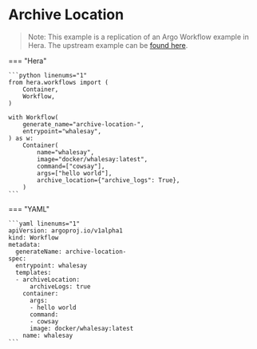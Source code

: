 # Archive Location

> Note: This example is a replication of an Argo Workflow example in Hera. The upstream example can be [found here](https://github.com/argoproj/argo-workflows/blob/master/examples/archive-location.yaml).




=== "Hera"

    ```python linenums="1"
    from hera.workflows import (
        Container,
        Workflow,
    )

    with Workflow(
        generate_name="archive-location-",
        entrypoint="whalesay",
    ) as w:
        Container(
            name="whalesay",
            image="docker/whalesay:latest",
            command=["cowsay"],
            args=["hello world"],
            archive_location={"archive_logs": True},
        )
    ```

=== "YAML"

    ```yaml linenums="1"
    apiVersion: argoproj.io/v1alpha1
    kind: Workflow
    metadata:
      generateName: archive-location-
    spec:
      entrypoint: whalesay
      templates:
      - archiveLocation:
          archiveLogs: true
        container:
          args:
          - hello world
          command:
          - cowsay
          image: docker/whalesay:latest
        name: whalesay
    ```

